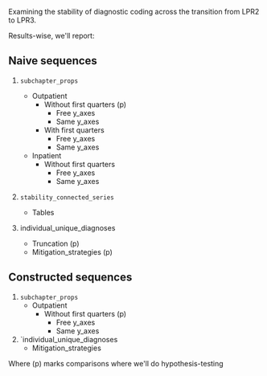 Examining the stability of diagnostic coding across the transition from LPR2 to LPR3.

Results-wise, we'll report:

## Naive sequences
1. `subchapter_props` 
    * Outpatient
        * Without first quarters (p)
            * Free y_axes
            * Same y_axes
        * With first quarters
            * Free y_axes
            * Same y_axes
    * Inpatient
        * Without first quarters
            * Free y_axes
            * Same y_axes
    
2. `stability_connected_series`
    * Tables
3. individual_unique_diagnoses
    * Truncation (p)
    * Mitigation_strategies (p)

## Constructed sequences
1. `subchapter_props` 
    * Outpatient
        * Without first quarters (p)
            * Free y_axes
            * Same y_axes
2. `individual_unique_diagnoses
    * Mitigation_strategies

Where (p) marks comparisons where we'll do hypothesis-testing